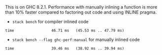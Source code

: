 This is on GHC 8.2.1. Performance with manually inlining a function is more
than 10% faster compared to factoring out code and using INLINE pragma.

* `stack bench` for compiler inlined code

```
time                 46.71 ms   (45.53 ms .. 47.79 ms)
```

* `stack bench --flag ghc-perf:manual` for manually inlined code

```
time                 39.46 ms   (38.92 ms .. 39.94 ms)
```
